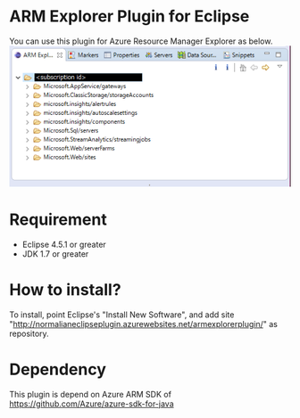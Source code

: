 # ARM Explorer Plugin for Eclipse
You can use this plugin for Azure Resource Manager Explorer as below.
![Azure Explorer overview](https://github.com/normalian/ARMExplorerPlugin/blob/master/media/readme/ARMExplorerEclipsePluginOverview.PNG "Azure Explorer overview")

# Requirement
- Eclipse 4.5.1 or greater
- JDK 1.7 or greater

# How to install?
To install, point Eclipse's "Install New Software", and add site "http://normalianeclipseplugin.azurewebsites.net/armexplorerplugin/" as repository.

# Dependency
This plugin is depend on Azure ARM SDK of https://github.com/Azure/azure-sdk-for-java
